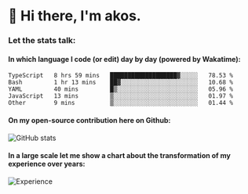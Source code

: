 # 👋 Hi there, I'm akos. 


### Let the stats talk:


#### In which language I code (or edit) day by day (powered by Wakatime): 

<!--START_SECTION:waka-->
```text
TypeScript   8 hrs 59 mins   ███████████████████▓░░░░░   78.53 % 
Bash         1 hr 13 mins    ██▓░░░░░░░░░░░░░░░░░░░░░░   10.68 % 
YAML         40 mins         █▒░░░░░░░░░░░░░░░░░░░░░░░   05.96 % 
JavaScript   13 mins         ▒░░░░░░░░░░░░░░░░░░░░░░░░   01.97 % 
Other        9 mins          ▒░░░░░░░░░░░░░░░░░░░░░░░░   01.44 % 
```
<!--END_SECTION:waka-->

#### On my open-source contribution here on Github:
 
![GitHub stats](https://github-readme-stats.vercel.app/api?username=akosbalasko)

#### In a large scale let me show a chart about the transformation of my experience over years:   

![Experience](https://cr-skills-chart-widget.azurewebsites.net/api/api?username=akosbalasko)
